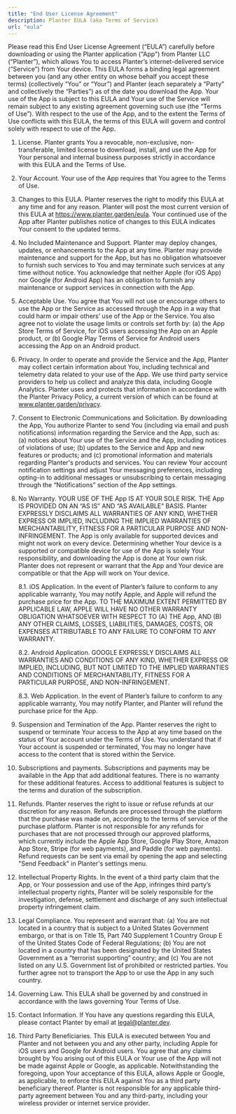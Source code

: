 ```yaml
---
title: "End User License Agreement"
description: Planter EULA (aka Terms of Service)
url: "eula"
---
```


Please read this End User License Agreement (“EULA”) carefully before downloading or using the Planter application ("App") from Planter LLC (“Planter”), which allows You to access Planter’s internet-delivered service (“Service”) from Your device. This EULA forms a binding legal agreement between you (and any other entity on whose behalf you accept these terms) (collectively “You” or “Your”) and Planter (each separately a “Party” and collectively the “Parties”) as of the date you download the App. Your use of the App is subject to this EULA and Your use of the Service will remain subject to any existing agreement governing such use (the “Terms of Use”). With respect to the use of the App, and to the extent the Terms of Use conflicts with this EULA, the terms of this EULA will govern and control solely with respect to use of the App.

1. License.  Planter grants You a revocable, non-exclusive, non-transferable, limited license to download, install, and use the App for Your personal and internal business purposes strictly in accordance with this EULA and the Terms of Use.

2. Your Account. Your use of the App requires that You agree to the Terms of Use.

3. Changes to this EULA. Planter reserves the right to modify this EULA at any time and for any reason. Planter will post the most current version of this EULA at https://www.planter.garden/eula. Your continued use of the App after Planter publishes notice of changes to this EULA indicates Your consent to the updated terms.

4. No Included Maintenance and Support. Planter may deploy changes, updates, or enhancements to the App at any time. Planter may provide maintenance and support for the App, but has no obligation whatsoever to furnish such services to You and may terminate such services at any time without notice. You acknowledge that neither Apple (for iOS App) nor Google (for Android App) has an obligation to furnish any maintenance or support services in connection with the App.

5. Acceptable Use. You agree that You will not use or encourage others to use the App or the Service as accessed through the App in a way that could harm or impair others’ use of the App or the Service. You also agree not to violate the usage limits or controls set forth by: (a) the App Store Terms of Service, for iOS users accessing the App on an Apple product, or (b) Google Play Terms of Service for Android users accessing the App on an Android product.

6. Privacy. In order to operate and provide the Service and the App, Planter may collect certain information about You, including technical and telemetry data related to your use of the App. We use third party service providers to help us collect and analyze this data, including Google Analytics. Planter uses and protects that information in accordance with the Planter Privacy Policy, a current version of which can be found at www.planter.garden/privacy.

7. Consent to Electronic Communications and Solicitation. By downloading the App, You authorize Planter to send You (including via email and push notifications) information regarding the Service and the App, such as: (a) notices about Your use of the Service and the App, including notices of violations of use; (b) updates to the Service and App and new features or products; and (c) promotional information and materials regarding Planter's products and services.  You can review Your account notification settings and adjust Your messaging preferences, including opting-in to additional messages or unsubscribing to certain messaging through the “Notifications” section of the App settings.

8. No Warranty. YOUR USE OF THE App IS AT YOUR SOLE RISK. THE App IS PROVIDED ON AN “AS IS” AND “AS AVAILABLE” BASIS. Planter EXPRESSLY DISCLAIMS ALL WARRANTIES OF ANY KIND, WHETHER EXPRESS OR IMPLIED, INCLUDING THE IMPLIED WARRANTIES OF MERCHANTABILITY, FITNESS FOR A PARTICULAR PURPOSE AND NON-INFRINGEMENT. The App is only available for supported devices and might not work on every device. Determining whether Your device is a supported or compatible device for use of the App is solely Your responsibility, and downloading the App is done at Your own risk. Planter does not represent or warrant that the App and Your device are compatible or that the App will work on Your device.

   8.1. iOS Application. In the event of Planter’s failure to conform to any applicable warranty, You may notify Apple, and Apple will refund the purchase price for the App. TO THE MAXIMUM EXTENT PERMITTED BY APPLICABLE LAW, APPLE WILL HAVE NO OTHER WARRANTY OBLIGATION WHATSOEVER WITH RESPECT TO (A) THE App, AND (B) ANY OTHER CLAIMS, LOSSES, LIABILITIES, DAMAGES, COSTS, OR EXPENSES ATTRIBUTABLE TO ANY FAILURE TO CONFORM TO ANY WARRANTY.

   8.2. Android Application. GOOGLE EXPRESSLY DISCLAIMS ALL WARRANTIES AND CONDITIONS OF ANY KIND, WHETHER EXPRESS OR IMPLIED, INCLUDING, BUT NOT LIMITED TO THE IMPLIED WARRANTIES AND CONDITIONS OF MERCHANTABILITY, FITNESS FOR A PARTICULAR PURPOSE, AND NON-INFRINGEMENT.

   8.3. Web Application. In the event of Planter’s failure to conform to any applicable warranty, You may notify Planter, and Planter will refund the purchase price for the App.

9. Suspension and Termination of the App. Planter reserves the right to suspend or terminate Your access to the App at any time based on the status of Your account under the Terms of Use. You understand that if Your account is suspended or terminated, You may no longer have access to the content that is stored within the Service.

10. Subscriptions and payments. Subscriptions and payments may be available in the App that add additional features. There is no warranty for these additional features. Access to additional features is subject to the terms and duration of the subscription.

11. Refunds. Planter reserves the right to issue or refuse refunds at our discretion for any reason. Refunds are processed through the platform that the purchase was made on, according to the terms of service of the purchase platform. Planter is not responsible for any refunds for purchases that are not processed through our approved platforms, which currently include the Apple App Store, Google Play Store, Amazon App Store, Stripe (for web payments), and Paddle (for web payments). Refund requests can be sent  via email by opening the app and selecting "Send Feedback" in Planter's settings menu.

12. Intellectual Property Rights. In the event of a third party claim that the App, or Your possession and use of the App, infringes third party’s intellectual property rights, Planter will be solely responsible for the investigation, defense, settlement and discharge of any such intellectual property infringement claim.

13. Legal Compliance. You represent and warrant that: (a) You are not located in a country that is subject to a United States Government embargo, or that is on Title 15, Part 740 Supplement 1 Country Group E of the United States Code of Federal Regulations; (b) You are not located in a country that has been designated by the United States Government as a “terrorist supporting” country; and (c) You are not listed on any U.S. Government list of prohibited or restricted parties. You further agree not to transport the App to or use the App in any such country.

14. Governing Law. This EULA shall be governed by and construed in accordance with the laws governing Your Terms of Use.

15. Contact Information. If You have any questions regarding this EULA, please contact Planter by email at legal@planter.dev.

16. Third Party Beneficiaries. This EULA is executed between You and Planter and not between you and any other party, including Apple for iOS users and Google for Android users. You agree that any claims brought by You arising out of this EULA or Your use of the App will not be made against Apple or Google, as applicable. Notwithstanding the foregoing, upon Your acceptance of this EULA, allows Apple or Google, as applicable, to enforce this EULA against You as a third party beneficiary thereof. Planter is not responsible for any applicable third-party agreement between You and any third-party, including your wireless provider or internet service provider.
